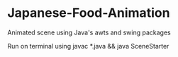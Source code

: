 # Japanese-Food-Animation

Animated scene using Java's awts and swing packages

Run on terminal using 
javac *.java && java SceneStarter
